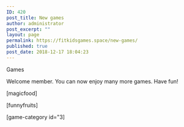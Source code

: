 ```yaml
---
ID: 420
post_title: New games
author: administrator
post_excerpt: ""
layout: page
permalink: https://fitkidsgames.space/new-games/
published: true
post_date: 2018-12-17 18:04:23
---
```

<!-- wp:paragraph -->
<p>Games</p>
<!-- /wp:paragraph -->

<!-- wp:paragraph -->
<p>Welcome member. You can now enjoy many more games. Have fun!</p>
<!-- /wp:paragraph -->

<!-- wp:paragraph -->
<p>[magicfood]</p>
<!-- /wp:paragraph -->

<!-- wp:paragraph -->
<p>[funnyfruits]</p>
<!-- /wp:paragraph -->

<!-- wp:paragraph -->
<p>[game-category id="3]</p>
<!-- /wp:paragraph -->